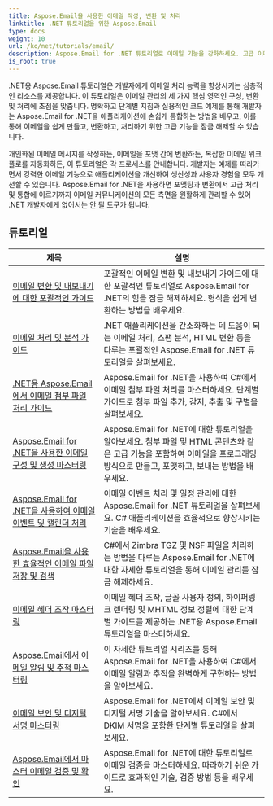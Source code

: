 ```yaml
---
title: Aspose.Email을 사용한 이메일 작성, 변환 및 처리
linktitle: .NET 튜토리얼을 위한 Aspose.Email
type: docs
weight: 10
url: /ko/net/tutorials/email/
description: Aspose.Email for .NET 튜토리얼로 이메일 기능을 강화하세요. 고급 이메일 관리를 위해 이메일을 작성, 변환 및 처리하는 방법을 알아보세요.
is_root: true
---
```


.NET용 Aspose.Email 튜토리얼은 개발자에게 이메일 처리 능력을 향상시키는 심층적인 리소스를 제공합니다. 이 튜토리얼은 이메일 관리의 세 가지 핵심 영역인 구성, 변환 및 처리에 초점을 맞춥니다. 명확하고 단계별 지침과 실용적인 코드 예제를 통해 개발자는 Aspose.Email for .NET을 애플리케이션에 손쉽게 통합하는 방법을 배우고, 이를 통해 이메일을 쉽게 만들고, 변환하고, 처리하기 위한 고급 기능을 잠금 해제할 수 있습니다.

개인화된 이메일 메시지를 작성하든, 이메일을 포맷 간에 변환하든, 복잡한 이메일 워크플로를 자동화하든, 이 튜토리얼은 각 프로세스를 안내합니다. 개발자는 예제를 따라가면서 강력한 이메일 기능으로 애플리케이션을 개선하여 생산성과 사용자 경험을 모두 개선할 수 있습니다. Aspose.Email for .NET을 사용하면 포맷팅과 변환에서 고급 처리 및 통합에 이르기까지 이메일 커뮤니케이션의 모든 측면을 원활하게 관리할 수 있어 .NET 개발자에게 없어서는 안 될 도구가 됩니다.

## 튜토리얼
| 제목 | 설명 |
| --- | --- | 
| [이메일 변환 및 내보내기에 대한 포괄적인 가이드](./comprehensive-guide-to-email-conversion-and-export/) | 포괄적인 이메일 변환 및 내보내기 가이드에 대한 포괄적인 튜토리얼로 Aspose.Email for .NET의 힘을 잠금 해제하세요. 형식을 쉽게 변환하는 방법을 배우세요. |
| [이메일 처리 및 분석 가이드](./guide-to-email-processing-and-analysis/) | .NET 애플리케이션을 간소화하는 데 도움이 되는 이메일 처리, 스팸 분석, HTML 변환 등을 다루는 포괄적인 Aspose.Email for .NET 튜토리얼을 살펴보세요. | 
| [.NET용 Aspose.Email에서 이메일 첨부 파일 처리 가이드](./handling-email-attachments/) | Aspose.Email for .NET을 사용하여 C#에서 이메일 첨부 파일 처리를 마스터하세요. 단계별 가이드로 첨부 파일 추가, 감지, 추출 및 구별을 살펴보세요. |
| [Aspose.Email for .NET을 사용한 이메일 구성 및 생성 마스터링](./mastering-email-composition-and-creation/) | Aspose.Email for .NET에 대한 튜토리얼을 알아보세요. 첨부 파일 및 HTML 콘텐츠와 같은 고급 기능을 포함하여 이메일을 프로그래밍 방식으로 만들고, 포맷하고, 보내는 방법을 배우세요. |
| [Aspose.Email for .NET을 사용하여 이메일 이벤트 및 캘린더 처리](./handling-email-events-and-calendar/) | 이메일 이벤트 처리 및 일정 관리에 대한 Aspose.Email for .NET 튜토리얼을 살펴보세요. C# 애플리케이션을 효율적으로 향상시키는 기술을 배우세요. |
| [Aspose.Email을 사용한 효율적인 이메일 파일 저장 및 검색](./email-files-storage-and-retrieval/) | C#에서 Zimbra TGZ 및 NSF 파일을 처리하는 방법을 다루는 Aspose.Email for .NET에 대한 자세한 튜토리얼을 통해 이메일 관리를 잠금 해제하세요. |
| [이메일 헤더 조작 마스터링](./mastering-email-header-manipulation/) | 이메일 헤더 조작, 글꼴 사용자 정의, 하이퍼링크 렌더링 및 MHTML 정보 정렬에 대한 단계별 가이드를 제공하는 .NET용 Aspose.Email 튜토리얼을 마스터하세요. |
| [Aspose.Email에서 이메일 알림 및 추적 마스터링](./mastering-email-notifications-and-tracking/) | 이 자세한 튜토리얼 시리즈를 통해 Aspose.Email for .NET을 사용하여 C#에서 이메일 알림과 추적을 완벽하게 구현하는 방법을 알아보세요. |
| [이메일 보안 및 디지털 서명 마스터링](./mastering-email-security-and-signatures/) | Aspose.Email for .NET에서 이메일 보안 및 디지털 서명 기술을 알아보세요. C#에서 DKIM 서명을 포함한 단계별 튜토리얼을 살펴보세요. |
| [Aspose.Email에서 마스터 이메일 검증 및 확인](./master-email-validation-and-verification/) | Aspose.Email for .NET에 대한 튜토리얼로 이메일 검증을 마스터하세요. 따라하기 쉬운 가이드로 효과적인 기술, 검증 방법 등을 배우세요. |
